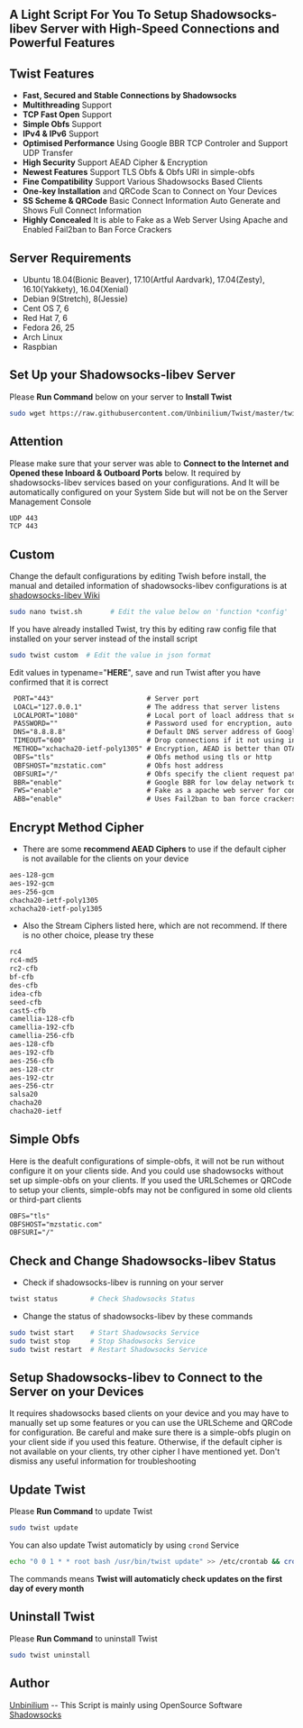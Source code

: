 ## A Light Script For You To Setup Shadowsocks-libev Server with High-Speed Connections and Powerful Features

## Twist Features
- **Fast, Secured and Stable Connections by Shadowsocks**
- **Multithreading** Support
- **TCP Fast Open** Support
- **Simple Obfs** Support
- **IPv4 & IPv6** Support
- **Optimised Performance** Using Google BBR TCP Controler and Support UDP Transfer
- **High Security** Support AEAD Cipher & Encryption
- **Newest Features** Support TLS Obfs & Obfs URI in simple-obfs
- **Fine Compatibility** Support Various Shadowsocks Based Clients
- **One-key Installation** and QRCode Scan to Connect on Your Devices
- **SS Scheme & QRCode** Basic Connect Information Auto Generate and Shows Full Connect Information
- **Highly Concealed** It is able to Fake as a Web Server Using Apache and Enabled Fail2ban to Ban Force Crackers

## Server Requirements
- Ubuntu 18.04(Bionic Beaver), 17.10(Artful Aardvark), 17.04(Zesty), 16.10(Yakkety), 16.04(Xenial)
- Debian 9(Stretch), 8(Jessie) 
- Cent OS 7, 6
- Red Hat 7, 6
- Fedora 26, 25
- Arch Linux
- Raspbian

## Set Up your Shadowsocks-libev Server
Please **Run Command** below on your server to **Install Twist**
```bash
sudo wget https://raw.githubusercontent.com/Unbinilium/Twist/master/twist -O twist.sh && chmod -x twist.sh && bash twist.sh
```

## Attention
Please make sure that your server was able to **Connect to the Internet and Opened these Inboard & Outboard Ports** below. It required by shadowsocks-libev services based on your configurations. And It will be automatically configured on your System Side but will not be on the Server Management Console
```txt
UDP 443
TCP 443
```

## Custom
Change the default configurations by editing Twish before install, the manual and detailed information of shadowsocks-libev configurations is at <a href="https://github.com/shadowsocks/shadowsocks/wiki/Configuration-via-Config-File" target="_blank">shadowsocks-libev Wiki</a>
```bash
sudo nano twist.sh       # Edit the value below on 'function *config'
```
If you have already installed Twist, try this by editing raw config file that installed on your server instead of the install script 
```bash
sudo twist custom  # Edit the value in json format
```
Edit values in typename="**HERE**", save and run Twist after you have confirmed that it is correct
```txt
 PORT="443"                       # Server port
 LOACL="127.0.0.1"                # The address that server listens
 LOCALPORT="1080"                 # Local port of loacl address that server listens
 PASSWORD=""                      # Password used for encryption, auto generate if left free 
 DNS="8.8.8.8"                    # Default DNS server address of Google Public DNS
 TIMEOUT="600"                    # Drop connections if it not using in seconds
 METHOD="xchacha20-ietf-poly1305" # Encryption, AEAD is better than OTA
 OBFS="tls"                       # Obfs method using tls or http
 OBFSHOST="mzstatic.com"          # Obfs host address
 OBFSURI="/"                      # Obfs specify the client request path uri
 BBR="enable"                     # Google BBR for low delay network to get faster speed
 FWS="enable"                     # Fake as a apache web server for concealing
 ABB="enable"                     # Uses Fail2ban to ban force crackers
```

## Encrypt Method Cipher
- There are some **recommend AEAD Ciphers** to use if the default cipher is not available for the clients on your device
```txt
aes-128-gcm
aes-192-gcm
aes-256-gcm
chacha20-ietf-poly1305
xchacha20-ietf-poly1305
```
- Also the Stream Ciphers listed here, which are not recommend. If there is no other choice, please try these
```txt
rc4
rc4-md5
rc2-cfb
bf-cfb
des-cfb
idea-cfb
seed-cfb
cast5-cfb
camellia-128-cfb
camellia-192-cfb
camellia-256-cfb
aes-128-cfb
aes-192-cfb
aes-256-cfb
aes-128-ctr
aes-192-ctr
aes-256-ctr
salsa20
chacha20
chacha20-ietf
```

## Simple Obfs
Here is the deafult configurations of simple-obfs, it will not be run without configure it on your clients side. And you could use shadowsocks without set up simple-obfs on your clients. If you used the URLSchemes or QRCode to setup your clients, simple-obfs may not be configured in some old clients or third-part clients
```txt
OBFS="tls"
OBFSHOST="mzstatic.com"
OBFSURI="/"
```

## Check and Change Shadowsocks-libev Status
- Check if shadowsocks-libev is running on your server
```bash
twist status        # Check Shadowsocks Status
```
- Change the status of shadowsocks-libev by these commands
```bash
sudo twist start    # Start Shadowsocks Service
sudo twist stop     # Stop Shadowsocks Service
sudo twist restart  # Restart Shadowsocks Service
```

## Setup Shadowsocks-libev to Connect to the Server on your Devices
It requires shadowsocks based clients on your device and you may have to manually set up some features or you can use the URLScheme and QRCode for configuration. Be careful and make sure there is a simple-obfs plugin on your client side if you used this feature. Otherwise, if the default cipher is not available on your clients, try other cipher I have mentioned yet. Don't dismiss any useful information for troubleshooting

## Update Twist
Please **Run Command** to update Twist
```bash
sudo twist update
```
You can also update Twist automaticly by using ```crond``` Service
```bash
echo "0 0 1 * * root bash /usr/bin/twist update" >> /etc/crontab && crontab -u root /etc/crontab
```
The commands means **Twist will automaticly check updates on the first day of every month**


## Uninstall Twist
Please **Run Command** to uninstall Twist
```bash
sudo twist uninstall
```

## Author
<a href="https://github.com/Unbinilium" target="_blank">Unbinilium</a> --  This Script is mainly using OpenSource Software <a href="https://github.com/shadowsocks" target="_blank">Shadowsocks</a>
